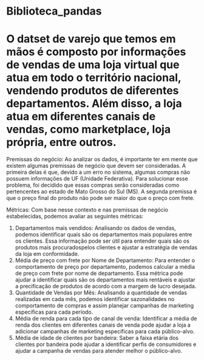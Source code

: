 # Biblioteca_pandas

# O datset de varejo que temos em mãos é composto por informações de vendas de uma loja virtual que atua em todo o território nacional, vendendo produtos de diferentes departamentos. Além disso, a loja atua em diferentes canais de vendas, como marketplace, loja própria, entre outros.

Premissas do negócio:
Ao analizar os dados, é importante ter em mente que existem algumas premissas de negócio que devem ser consideradas. A primeira delas é que, devido a um erro no sistema, algumas compras não possuem informações de UF (Unidade Federativa). Para solucionar esse problema, foi decidido que essas compras serão consideradas como pertencentes ao estado de Mato Grosso do Sul (MS). A segunda premissa é que o preço final do produto não pode ser maior do que o preço com frete.

Métricas:
Com base nesse contexto e nas premissas de negócio estabelecidas, podemos avaliar as seguintes métricas:

1. Departamentos mais vendidos: Analisando os dados de vendas, podemos identificar quais são os departamentos mais populares entre os clientes. Essa informação pode ser útil para entender quais são os produtos mais procuradospelos clientes e ajustar a estratégia de vendas da loja em conformidade.
2. Média de preço com frete por Nome de Departamento: Para entender o comportamento de preço por departamento, podemos calcular a média de preço com frete por nome de departamento. Essa métrica pode ajudar a identificar quais são os departamentos mais rentáveis e ajustar a precificação de produtos de acordo com a margem de lucro desejada.
3. Quantidade de Vendas por Mês: Analisando a quantidade de vendas realizadas em cada mês, podemos identificar sazonalidades no comportamento de compras e assim planejar campanhas de marketing específicas para cada período.
4. Média de renda para cada tipo de canal de venda: Identificar a média de renda dos clientes em diferentes canais de venda pode ajudar a loja a adicionar campanhas de marketing específicas para cada público-alvo.
5. Média de idade de clientes por bandeira: Saber a faixa etária dos clientes por bandeira pode ajudar a identificar perfis de consumidores e ajudar a campanha de vendas para atender melhor o público-alvo.
